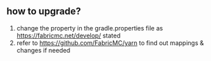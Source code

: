 ## how to upgrade?
1. change the property in the gradle.properties file as https://fabricmc.net/develop/ stated
2. refer to https://github.com/FabricMC/yarn to find out mappings & changes if needed